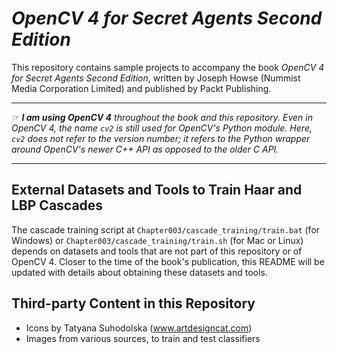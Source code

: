# *OpenCV 4 for Secret Agents Second Edition*

This repository contains sample projects to accompany the book *OpenCV 4 for Secret Agents Second Edition*, written by Joseph Howse (Nummist Media Corporation Limited) and published by Packt Publishing.

---

*&#9758; **I am using OpenCV 4** throughout the book and this repository. Even in OpenCV 4, the name `cv2` is still used for OpenCV's Python module. Here, `cv2` does not refer to the version number; it refers to the Python wrapper around OpenCV's newer C++ API as opposed to the older C API.*

---

## External Datasets and Tools to Train Haar and LBP Cascades

The cascade training script at `Chapter003/cascade_training/train.bat` (for Windows) or `Chapter003/cascade_training/train.sh` (for Mac or Linux) depends on datasets and tools that are not part of this repository or of OpenCV 4. Closer to the time of the book's publication, this README will be updated with details about obtaining these datasets and tools.

## Third-party Content in this Repository

* Icons by Tatyana Suhodolska (www.artdesigncat.com)
* Images from various sources, to train and test classifiers
